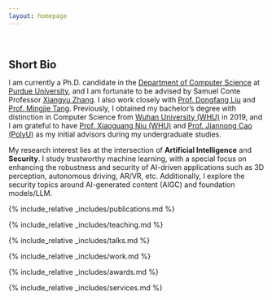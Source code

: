 ```yaml
---
layout: homepage
---
```


<h1 id="about-me"></h1>

<h2 style="margin: 60px 0px 10px;">Short Bio</h2>

I am currently a Ph.D. candidate in the [Department of Computer Science](https://cs.purdue.edu) at [Purdue University](https://purdue.edu), and I am fortunate to be advised by Samuel Conte Professor [Xiangyu Zhang](https://www.cs.purdue.edu/homes/xyzhang/). I also work closely with [Prof. Dongfang Liu](https://dongfang-liu.github.io/) and [Prof. Mingjie Tang](https://merlintang.github.io/).  Previously, I obtained my bachelor’s degree with distinction in Computer Science from [Wuhan University (WHU)](https://en.whu.edu.cn/) in 2019, and I am grateful to have [Prof. Xiaoguang Niu (WHU)](https://scholar.google.com/citations?user=wxRS8nIAAAAJ) and [Prof. Jiannong Cao (PolyU)](https://www4.comp.polyu.edu.hk/~csjcao/) as my initial advisors during my undergraduate studies. 

My research interest lies at the intersection of **Artificial Intelligence** and **Security**. I study trustworthy machine learning, with a special focus on enhancing the robustness and security of AI-driven applications such as 3D perception, autonomous driving, AR/VR, etc. Additionally, I explore the security topics around AI-generated content (AIGC) and foundation models/LLM.


<!-- {% include_relative _includes/news.md %} -->

{% include_relative _includes/publications.md %}

{% include_relative _includes/teaching.md %}

{% include_relative _includes/talks.md %}

{% include_relative _includes/work.md %}

{% include_relative _includes/awards.md %}

{% include_relative _includes/services.md %}

<!-- {% include_relative _includes/contact.md %} -->

